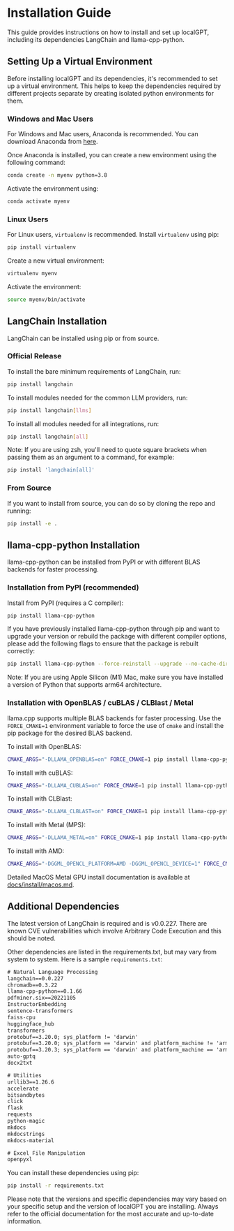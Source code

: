 # Installation Guide

This guide provides instructions on how to install and set up localGPT, including its dependencies LangChain and
llama-cpp-python.

## Setting Up a Virtual Environment

Before installing localGPT and its dependencies, it's recommended to set up a virtual environment. This helps to keep
the dependencies required by different projects separate by creating isolated python environments for them.

### Windows and Mac Users

For Windows and Mac users, Anaconda is recommended. You can download Anaconda from
[here](https://www.anaconda.com/products/distribution).

Once Anaconda is installed, you can create a new environment using the following command:

```bash
conda create -n myenv python=3.8
```

Activate the environment using:

```bash
conda activate myenv
```

### Linux Users

For Linux users, `virtualenv` is recommended. Install `virtualenv` using pip:

```bash
pip install virtualenv
```

Create a new virtual environment:

```bash
virtualenv myenv
```

Activate the environment:

```bash
source myenv/bin/activate
```

## LangChain Installation

LangChain can be installed using pip or from source.

### Official Release

To install the bare minimum requirements of LangChain, run:

```bash
pip install langchain
```

To install modules needed for the common LLM providers, run:

```bash
pip install langchain[llms]
```

To install all modules needed for all integrations, run:

```bash
pip install langchain[all]
```

Note: If you are using zsh, you'll need to quote square brackets when passing them as an argument to a command, for
example:

```bash
pip install 'langchain[all]'
```

### From Source

If you want to install from source, you can do so by cloning the repo and running:

```bash
pip install -e .
```

## llama-cpp-python Installation

llama-cpp-python can be installed from PyPI or with different BLAS backends for faster processing.

### Installation from PyPI (recommended)

Install from PyPI (requires a C compiler):

```bash
pip install llama-cpp-python
```

If you have previously installed llama-cpp-python through pip and want to upgrade your version or rebuild the package
with different compiler options, please add the following flags to ensure that the package is rebuilt correctly:

```bash
pip install llama-cpp-python --force-reinstall --upgrade --no-cache-dir
```

Note: If you are using Apple Silicon (M1) Mac, make sure you have installed a version of Python that supports arm64
architecture.

### Installation with OpenBLAS / cuBLAS / CLBlast / Metal

llama.cpp supports multiple BLAS backends for faster processing. Use the `FORCE_CMAKE=1` environment variable to force
the use of `cmake` and install the pip package for the desired BLAS backend.

To install with OpenBLAS:

```bash
CMAKE_ARGS="-DLLAMA_OPENBLAS=on" FORCE_CMAKE=1 pip install llama-cpp-python
```

To install with cuBLAS:

```bash
CMAKE_ARGS="-DLLAMA_CUBLAS=on" FORCE_CMAKE=1 pip install llama-cpp-python
```

To install with CLBlast:

```bash
CMAKE_ARGS="-DLLAMA_CLBLAST=on" FORCE_CMAKE=1 pip install llama-cpp-python
```

To install with Metal (MPS):

```bash
CMAKE_ARGS="-DLLAMA_METAL=on" FORCE_CMAKE=1 pip install llama-cpp-python
```

To install with AMD:

```bash
CMAKE_ARGS="-DGGML_OPENCL_PLATFORM=AMD -DGGML_OPENCL_DEVICE=1" FORCE_CMAKE=1 pip install llama-cpp-python
```

Detailed MacOS Metal GPU install documentation is available at
[docs/install/macos.md](https://llama-cpp-python.readthedocs.io/en/latest/install/macos/).

## Additional Dependencies

The latest version of LangChain is required and is v0.0.227. There are known CVE vulnerabilities which involve Arbitrary
Code Execution and this should be noted.

Other dependencies are listed in the requirements.txt, but may vary from system to system. Here is a sample
`requirements.txt`:

```txt
# Natural Language Processing
langchain==0.0.227
chromadb==0.3.22
llama-cpp-python==0.1.66
pdfminer.six==20221105
InstructorEmbedding
sentence-transformers
faiss-cpu
huggingface_hub
transformers
protobuf==3.20.0; sys_platform != 'darwin'
protobuf==3.20.0; sys_platform == 'darwin' and platform_machine != 'arm64'
protobuf==3.20.3; sys_platform == 'darwin' and platform_machine == 'arm64'
auto-gptq
docx2txt

# Utilities
urllib3==1.26.6
accelerate
bitsandbytes
click
flask
requests
python-magic
mkdocs
mkdocstrings
mkdocs-material

# Excel File Manipulation
openpyxl
```

You can install these dependencies using pip:

```bash
pip install -r requirements.txt
```

Please note that the versions and specific dependencies may vary based on your specific setup and the version of
localGPT you are installing. Always refer to the official documentation for the most accurate and up-to-date
information.
